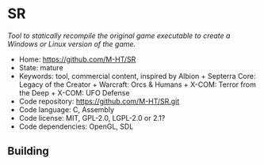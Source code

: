 # SR

_Tool to statically recompile the original game executable to create a Windows or Linux version of the game._

- Home: https://github.com/M-HT/SR
- State: mature
- Keywords: tool, commercial content, inspired by Albion + Septerra Core: Legacy of the Creator + Warcraft: Orcs & Humans + X-COM: Terror from the Deep + X-COM: UFO Defense
- Code repository: https://github.com/M-HT/SR.git
- Code language: C, Assembly
- Code license: MIT, GPL-2.0, LGPL-2.0 or 2.1?
- Code dependencies: OpenGL, SDL

## Building
